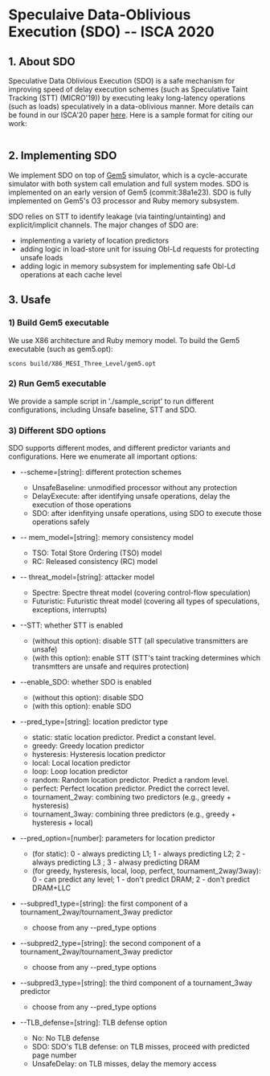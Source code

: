 # Speculaive Data-Oblivious Execution (SDO) -- ISCA 2020

## 1. About SDO

Speculative Data Oblivious Execution (SDO) is a safe mechanism for improving speed of delay execution schemes (such as Speculative Taint Tracking (STT) (MICRO'19)) by executing leaky long-latency operations (such as loads) speculatively in a data-oblivious manner.
More details can be found in our ISCA'20 paper [here](). Here is a sample format for citing our work:
```

```

## 2. Implementing SDO

We implement SDO on top of [Gem5](ge5.org) simulator, which is a cycle-accurate simulator with both system call emulation and full system modes. SDO is implemented on an early version of Gem5 (commit:38a1e23). SDO is fully implemented on Gem5's O3 processor and Ruby memory subsystem.

SDO relies on STT to identify leakage (via tainting/untainting) and explicit/implicit channels. The major changes of SDO are:

* implementing a variety of location predictors 
* adding logic in load-store unit for issuing Obl-Ld requests for protecting unsafe loads
* adding logic in memory subsystem for implementing safe Obl-Ld operations at each cache level

## 3. Usafe

### 1) Build Gem5 executable

We use X86 architecture and Ruby memory model. To build the Gem5 executable (such as gem5.opt):

```
scons build/X86_MESI_Three_Level/gem5.opt
```

### 2) Run Gem5 executable

We provide a sample script in './sample_script' to run different configurations, including Unsafe baseline, STT and SDO.

### 3) Different SDO options

SDO supports different modes, and different predictor variants and configurations. Here we enumerate all important options:
* --scheme=[string]: different protection schemes
    * UnsafeBaseline: unmodified processor without any protection
    * DelayExecute: after identifying unsafe operations, delay the execution of those operations
    * SDO: after idenfitying unsafe operations, using SDO to execute those operations safely

* -- mem_model=[string]: memory consistency model
    * TSO: Total Store Ordering (TSO) model
    * RC: Released consistency (RC) model

* -- threat_model=[string]: attacker model
    * Spectre: Spectre threat model (covering control-flow speculation)
    * Futuristic: Futuristic threat model (covering all types of speculations, exceptions, interrupts)

* --STT: whether STT is enabled
    * (without this option): disable STT (all speculative transmitters are unsafe)
    * (with this option): enable STT (STT's taint tracking determines which transmtters are unsafe and requires protection)

* --enable_SDO: whether SDO is enabled
    * (without this option): disable SDO
    * (with this option): enable SDO

* --pred_type=[string]: location predictor type
    * static: static location predictor. Predict a constant level.
    * greedy: Greedy location predictor
    * hysteresis: Hysteresis location predictor
    * local: Local location predictor
    * loop: Loop location predictor
    * random: Random location predictor. Predict a random level.
    * perfect: Perfect location predictor. Predict the correct level.
    * tournament_2way: combining two predictors (e.g., greedy + hysteresis)
    * tournament_3way: combining three predictors (e.g., greedy + hysteresis + local)

* --pred_option=[number]: parameters for location predictor
    * (for static): 0 - always predicting L1; 1 - always predicting L2; 2 - always predicting L3 ; 3 - alwasy predicting DRAM
    * (for greedy, hysteresis, local, loop, perfect, tournament_2way/3way): 0 - can predict any level; 1 - don't predict DRAM; 2 - don't predict DRAM+LLC

* --subpred1_type=[string]: the first component of a tournament_2way/tournament_3way predictor
    * choose from any --pred_type options

* --subpred2_type=[string]: the second component of a tournament_2way/tournament_3way predictor
    * choose from any --pred_type options

* --subpred3_type=[string]: the third component of a tournament_3way predictor
    * choose from any --pred_type options

* --TLB_defense=[string]: TLB defense option
    * No: No TLB defense
    * SDO: SDO's TLB defense: on TLB misses, proceed with predicted page number
    * UnsafeDelay: on TLB misses, delay the memory access
